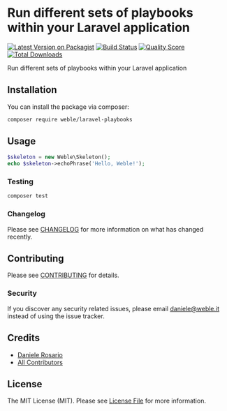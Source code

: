 # Run different sets of playbooks within your Laravel application

[![Latest Version on Packagist](https://img.shields.io/packagist/v/weble/laravel-playbooks.svg?style=flat-square)](https://packagist.org/packages/weble/:package_name)
[![Build Status](https://img.shields.io/travis/weble/laravel-playbooks/master.svg?style=flat-square)](https://travis-ci.org/weble/:package_name)
[![Quality Score](https://img.shields.io/scrutinizer/g/weble/laravel-playbooks.svg?style=flat-square)](https://scrutinizer-ci.com/g/weble/:package_name)
[![Total Downloads](https://img.shields.io/packagist/dt/weble/laravel-playbooks.svg?style=flat-square)](https://packagist.org/packages/weble/:package_name)


Run different sets of playbooks within your Laravel application

## Installation

You can install the package via composer:

```bash
composer require weble/laravel-playbooks
```

## Usage

``` php
$skeleton = new Weble\Skeleton();
echo $skeleton->echoPhrase('Hello, Weble!');
```

### Testing

``` bash
composer test
```

### Changelog

Please see [CHANGELOG](CHANGELOG.md) for more information on what has changed recently.

## Contributing

Please see [CONTRIBUTING](CONTRIBUTING.md) for details.

### Security

If you discover any security related issues, please email daniele@weble.it instead of using the issue tracker.

## Credits

- [Daniele Rosario](https://github.com/skullbock)
- [All Contributors](../../contributors)

## License

The MIT License (MIT). Please see [License File](LICENSE.md) for more information.
